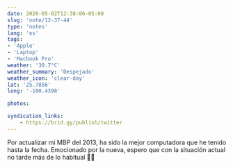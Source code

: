 ```yaml
---
date: 2020-05-02T12:38:06-05:00
slug: 'note/12-37-44'
type: 'notes'
lang: 'es'
tags:
- 'Apple'
- 'Laptop'
- 'Macbook Pro'
weather: '30.7°C'
weather_summary: 'Despejado'
weather_icon: 'clear-day'
lat: '25.7856'
long: '-100.4398'

photos:

syndication_links:
    - https://brid.gy/publish/twitter
---
```

Por actualizar mi MBP del 2013, ha sido la mejor computadora que he tenido hasta la fecha. Emocionado por la nueva, espero que con la situación actual no tarde más de lo habitual 🤞🏼

  